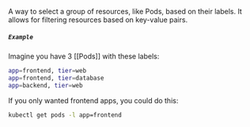 A way to select a group of resources, like Pods, based on their labels. It allows for filtering resources based on key-value pairs.

##### `Example`

Imagine you have 3 [[Pods]] with these labels:

```bash
app=frontend, tier=web
app=frontend, tier=database
app=backend, tier=web
```

If you only wanted frontend apps, you could do this:

```bash
kubectl get pods -l app=frontend
```